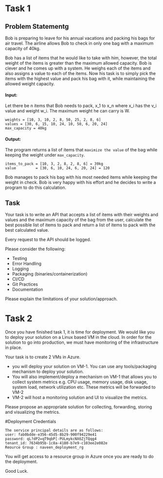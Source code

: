 # Task 1
## Problem Statementg
Bob is preparing to leave for his annual vacations and packing his bags for air travel. The airline allows Bob to check in only one bag with a maximum capacity of 40kg.

Bob has a list of items that he would like to take with him, however, the total weight of the items is greater than the maximum allowed capacity. Bob is clever and he comes up with a system. He weighs each of the items and also assigns a value to each of the items. Now his task is to simply pick the items with the highest value and pack his bag with it, while maintaining the allowed weight capacity. 


#### Input:
Let there be n items that Bob needs to pack, x_1 to x_n where x_i has the v_i value and weight w_i. The maximum weight he can carry is W. 

```
weights = [10, 3, 10, 2, 8, 50, 25, 2, 8, 6]
values = [30, 6, 15, 10, 24, 10, 50, 6, 20, 24]
max_capacity = 40kg
```

#### Output:
The program returns a list of items that `maximize the value` of the bag while keeping the weight under `max_capacity`.
```
items_to_pack = [10, 3, 2, 8, 2, 8, 6] = 39kg
value         = [30, 6, 10, 24, 6, 20, 24] = 120
```

Bob manages to pack his bag with his most needed items while keeping the weight in check. Bob is very happy with his effort and he decides to write a program to do this calculation.  

## Task
Your task is to write an API that accepts a list of items with their weights and values and the maximum capacity of the bag from the user, calculate the best possible list of items to pack and return a list of items to pack with the best calculated value. 

Every request to the API should be logged.  

Please consider the following:
- Testing
- Error Handling
- Logging
- Packaging (binaries/containerization)
- CI/CD 
- Git Practices
- Documentation

Please explain the limitations of your solution/approach. 


# Task 2
Once you have finished task 1, it is time for deployment. We would like you to deploy your solution on a Linux based VM in the cloud. 
In order for the solution to go into production, we must have monitoring of the infrastructure in place. 

Your task is to create 2 VMs in Azure. 
- you will deploy your solution on VM-1. You can use any tools/packaging mechanism to deploy your solution. 
- You will also implement/deploy a mechanism on VM-1 that allows you to collect system metrics e.g. CPU usage, memory usage, disk usage, system load, network utilization etc. These metrics will be forwarded to VM-2
- VM-2 will host a monitoring solution and UI to visualize the metrics. 

Please propose an appropriate solution for collecting, forwarding, storing and visualizing the metrics. 

#Deployment Credentials
```
The service principal details are as follows:
user: fab0bdde-e356-45d5-8b29-900f94229e41
password: qL?dP2=qT9qbP[-PULmykcNX6ZjTQqg4
tenant_id: 7634b95b-1c8a-4180-b7e9-c103ee2e082e
Reource Group : naveen_deployment_rg
```
You will get access to a resource group in Azure once you are ready to do the deployment. 

Good Luck.

